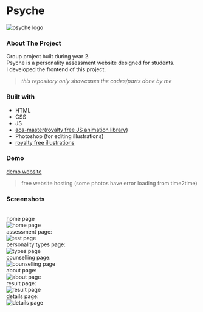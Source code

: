 # Psyche
![psyche logo](logo.png)
### About The Project
Group project built during year 2. <br/>
Psyche is a personality assessment website designed for students.<br/>
I developed the frontend of this project.
> *this repository only showcases the codes/parts done by me*
### Built with
- HTML
- CSS
- JS
- [aos-master(royalty free JS animation library)](https://michalsnik.github.io/aos/)
- Photoshop (for editing illustrations)
- [royalty free illustrations](https://www.freepik.com/author/macrovector)
### Demo
[demo website](https://psychedemodemo.000webhostapp.com/)
> free website hosting (some photos have error loading from time2time)
### Screenshots
<br/>home page<br/>
![home page](/Screenshots/Home1.png)
<br/>assessment page:<br/>
![test page](/Screenshots/Test1.png)
<br/>personality types page:<br/>
![types page](/Screenshots/Type1.png)
<br/>counselling page:<br/>
![counselling page](/Screenshots/Counselling1.png)
<br/>about page:<br/>
![about page](/Screenshots/About1.png)
<br/>result page:<br/>
![result page](/Screenshots/Result1.png)
<br/>details page:<br/>
![details page](/Screenshots/Details1.png)
